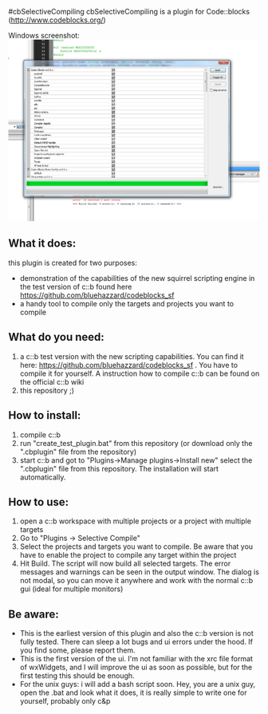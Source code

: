 #cbSelectiveCompiling
cbSelectiveCompiling is a plugin for Code::blocks (http://www.codeblocks.org/)

Windows screenshot:
![screenshot_windows](screenshots/windows_1.PNG)

## What it does:
this plugin is created for two purposes:
* demonstration of the capabilities of the new squirrel scripting engine in the test version of c::b found here https://github.com/bluehazzard/codeblocks_sf
* a handy tool to compile only the targets and projects you want to compile

## What do you need:
1. a c::b test version with the new scripting capabilities. You can find it here: https://github.com/bluehazzard/codeblocks_sf . You have to compile it for yourself. A instruction how to compile c::b can be found on the official c::b wiki
2. this repository ;)

## How to install:
1. compile c::b
2. run "create_test_plugin.bat" from this repository (or download only the ".cbplugin" file from the repository)
2. start c::b and got to "Plugins->Manage plugins->Install new" select the ".cbplugin" file from this repository. The installation will start automatically.


## How to use:
1. open a c::b workspace with multiple projects or a project with multiple targets
2. Go to "Plugins -> Selective Compile"
3. Select the projects and targets you want to compile. Be aware that you have to enable the project to compile any target within the project
4. Hit Build. The script will now build all selected targets. The error messages and warnings can be seen in the output  window. The dialog is not modal, so you can move it anywhere and work with the normal c::b gui (ideal for multiple monitors) 

## Be aware:
* This is the earliest version of this plugin and also the c::b version is not fully tested. There can sleep a lot bugs and ui errors under the hood. If you find some, please report them. 
* This is the first version of the ui. I'm not familiar with the xrc file format of wxWidgets, and I will improve the ui as soon as possible, but for the first testing this should be enough.
* For the unix guys: i will add a bash script soon. Hey, you are a unix guy, open the .bat and look what it does, it is really simple to write one for yourself, probably only c&p
